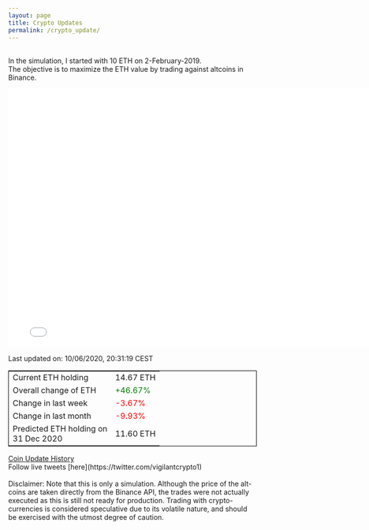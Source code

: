 ```yaml
---
layout: page
title: Crypto Updates
permalink: /crypto_update/
---
```

<!-- Global site tag (gtag.js) - Google Analytics -->
<script async src="https://www.googletagmanager.com/gtag/js?id=UA-103831149-5"></script>
<script>
  window.dataLayer = window.dataLayer || [];
  function gtag(){dataLayer.push(arguments);}
  gtag('js', new Date());

  gtag('config', 'UA-103831149-5');
</script>
<br>In the simulation, I started with 10 ETH on 2-February-2019.<br>The objective is to maximize the ETH value by trading against altcoins 
in Binance.

<iframe width="775" height="525" frameborder="0" scrolling="no" src="//plotly.com/~vikramaditya91/109.embed"></iframe>

Last updated on: 10/06/2020, 20:31:19 CEST 
<table style="border:1px solid black;margin-left:auto;margin-right:auto;">
	<tbody>
	<tr>
		<td>Current ETH holding</td>
		<td>     14.67 ETH</td>
	</tr>
	<tr>
		<td>Overall change of ETH</td>
		<td><font color="green">+46.67%</font></td>
	</tr>
	<tr>
		<td>Change in last week</td>
		<td><font color="red">-3.67%</font></td>
	</tr>
	<tr>
		<td>Change in last month</td>
		<td><font color="red">-9.93%</font></td>
	</tr>
    <tr>
		<td>Predicted ETH holding on<br>31 Dec 2020</td>
		<td>     11.60 ETH</td>
	</tr>
	</tbody>
</table>
<a href="{{ site.baseurl }}/crypto_history">Coin Update History</a>
<br>
Follow live tweets [here](https://twitter.com/vigilantcrypto1)
<br>
<br>
Disclaimer:
Note that this is only a simulation. Although the price of the alt-coins are taken directly from the Binance API, the trades were not actually executed as this is still not ready for production.
Trading with crypto-currencies is considered speculative due to its volatile nature, and should be exercised with the utmost degree of caution.